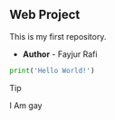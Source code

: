 ## Web Project

This is my first repository.
<br/>

- **Author** - Fayjur Rafi

```python
print('Hello World!')
```

> [!TIP]
> I Am gay
